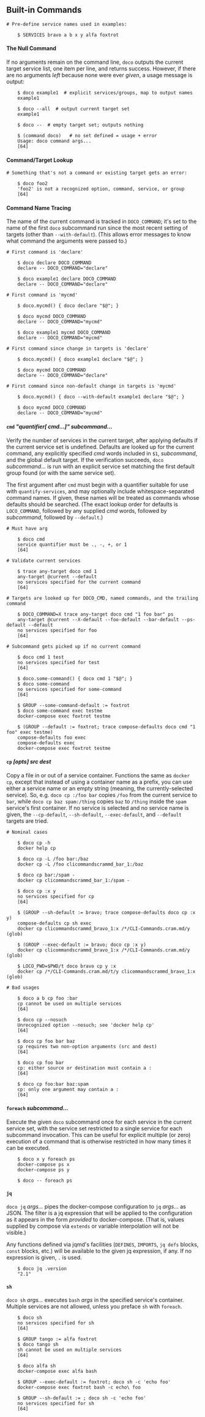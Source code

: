 ## Built-in Commands

~~~shell
# Pre-define service names used in examples:

    $ SERVICES bravo a b x y alfa foxtrot
~~~

#### The Null Command

If no arguments remain on the command line, `doco` outputs the current target service list, one item per line, and returns success.  However, if there are no arguments *left* because none were ever *given*, a usage message is output:

~~~shell
    $ doco example1  # explicit services/groups, map to output names
    example1

    $ doco --all  # output current target set
    example1

    $ doco --  # empty target set; outputs nothing

    $ (command doco)   # no set defined = usage + error
    Usage: doco command args...
    [64]
~~~

#### Command/Target Lookup

~~~shell
# Something that's not a command or existing target gets an error:

    $ doco foo2
    'foo2' is not a recognized option, command, service, or group
    [64]
~~~

#### Command Name Tracing

The name of the current command is tracked in `DOCO_COMMAND`; it's set to the name of the first `doco` subcommand run since the most recent setting of targets (other than `--with-default`).  (This allows error messages to know what command the arguments were passed to.)

~~~shell
# First command is 'declare'

    $ doco declare DOCO_COMMAND
    declare -- DOCO_COMMAND="declare"

    $ doco example1 declare DOCO_COMMAND
    declare -- DOCO_COMMAND="declare"

# First command is 'mycmd'

    $ doco.mycmd() { doco declare "$@"; }

    $ doco mycmd DOCO_COMMAND
    declare -- DOCO_COMMAND="mycmd"

    $ doco example1 mycmd DOCO_COMMAND
    declare -- DOCO_COMMAND="mycmd"

# First command since change in targets is 'declare'

    $ doco.mycmd() { doco example1 declare "$@"; }

    $ doco mycmd DOCO_COMMAND
    declare -- DOCO_COMMAND="declare"

# First command since non-default change in targets is 'mycmd'

    $ doco.mycmd() { doco --with-default example1 declare "$@"; }

    $ doco mycmd DOCO_COMMAND
    declare -- DOCO_COMMAND="mycmd"
~~~

#### `cmd` *"quantifier[ cmd...]" subcommand...*

Verify the number of services in the current target, after applying defaults if the current service set is undefined.  Defaults are looked up for the current command, any explicitly specified *cmd* words included in `$1`, *subcommand*, and the global default target.  If the verification succeeds, `doco` *subcommand...* is run with an explicit service set matching the first default group found (or with the same service set).

The first argument after `cmd` must begin with a quantifier suitable for use with `quantify-services`, and may optionally include whitespace-separated command names.  If given, these names will be treated as commands whose defaults should be searched.  (The exact lookup order for defaults is `LOCO_COMMAND`, followed by any supplied *cmd* words, followed by *subcommand*, followed by `--default`.)

~~~shell
# Must have arg

    $ doco cmd
    service quantifier must be ., -, +, or 1
    [64]

# Validate current services

    $ trace any-target doco cmd 1
    any-target @current --default
    no services specified for the current command
    [64]

# Targets are looked up for DOCO_CMD, named commands, and the trailing command

    $ DOCO_COMMAND=X trace any-target doco cmd "1 foo bar" ps
    any-target @current --X-default --foo-default --bar-default --ps-default --default
    no services specified for foo
    [64]

# Subcommand gets picked up if no current command

    $ doco cmd 1 test
    no services specified for test
    [64]

    $ doco.some-command() { doco cmd 1 "$@"; }
    $ doco some-command
    no services specified for some-command
    [64]

    $ GROUP --some-command-default := foxtrot
    $ doco some-command exec testme
    docker-compose exec foxtrot testme

    $ (GROUP --default := foxtrot; trace compose-defaults doco cmd "1 foo" exec testme)
    compose-defaults foo exec
    compose-defaults exec
    docker-compose exec foxtrot testme
~~~

#### `cp` *[opts] src dest*

Copy a file in or out of a service container.  Functions the same as `docker cp`, except that instead of using a container name as a prefix, you can use either a service name or an empty string (meaning, the currently-selected service).  So, e.g. `doco cp :/foo bar` copies `/foo` from the current service to `bar`, while `doco cp baz spam:/thing` copies `baz` to `/thing` inside the `spam` service's first container.  If no service is selected and no service name is given, the `--cp-default`, `--sh-default`, `--exec-default`, and `--default` targets are tried.

~~~shell
# Nominal cases

    $ doco cp -h
    docker help cp

    $ doco cp -L /foo bar:/baz
    docker cp -L /foo clicommandscrammd_bar_1:/baz

    $ doco cp bar:/spam -
    docker cp clicommandscrammd_bar_1:/spam -

    $ doco cp :x y
    no services specified for cp
    [64]

    $ (GROUP --sh-default := bravo; trace compose-defaults doco cp :x y)
    compose-defaults cp sh exec
    docker cp clicommandscrammd_bravo_1:x /*/CLI-Commands.cram.md/y (glob)

    $ (GROUP --exec-default := bravo; doco cp :x y)
    docker cp clicommandscrammd_bravo_1:x /*/CLI-Commands.cram.md/y (glob)

    $ LOCO_PWD=$PWD/t doco bravo cp y :x
    docker cp /*/CLI-Commands.cram.md/t/y clicommandscrammd_bravo_1:x (glob)

# Bad usages

    $ doco a b cp foo :bar
    cp cannot be used on multiple services
    [64]

    $ doco cp --nosuch
    Unrecognized option --nosuch; see 'docker help cp'
    [64]

    $ doco cp foo bar baz
    cp requires two non-option arguments (src and dest)
    [64]

    $ doco cp foo bar
    cp: either source or destination must contain a :
    [64]

    $ doco cp foo:bar baz:spam
    cp: only one argument may contain a :
    [64]
~~~

#### `foreach` *subcommand...*

Execute the given `doco` subcommand once for each service in the current service set, with the service set restricted to a single service for each subcommand invocation.  This can be useful for explicit multiple (or zero) execution of a command that is otherwise restricted in how many times it can be executed.

~~~shell
    $ doco x y foreach ps
    docker-compose ps x
    docker-compose ps y

    $ doco -- foreach ps
~~~

#### `jq`

`doco jq` *args...* pipes the docker-compose configuration to `jq` *args...* as JSON.   The filter is a jq expression that will be applied to the configuration as it appears in the form *provided* to docker-compose.  (That is, values supplied by compose via `extends` or variable interpolation will not be visible.)

Any functions defined via jqmd's facilities  (`DEFINES`, `IMPORTS`, `jq defs` blocks, `const` blocks, etc.) will be available to the given jq expression, if any.  If no expression is given, `.` is used.

~~~shell
    $ doco jq .version
    "2.1"
~~~

#### `sh`

`doco sh` *args...* executes `bash` *args* in the specified service's container.  Multiple services are not allowed, unless you preface `sh` with `foreach`.

~~~shell
    $ doco sh
    no services specified for sh
    [64]

    $ GROUP tango := alfa foxtrot
    $ doco tango sh
    sh cannot be used on multiple services
    [64]

    $ doco alfa sh
    docker-compose exec alfa bash

    $ GROUP --exec-default := foxtrot; doco sh -c 'echo foo'
    docker-compose exec foxtrot bash -c echo\ foo

    $ GROUP --sh-default := ; doco sh -c 'echo foo'
    no services specified for sh
    [64]
~~~
